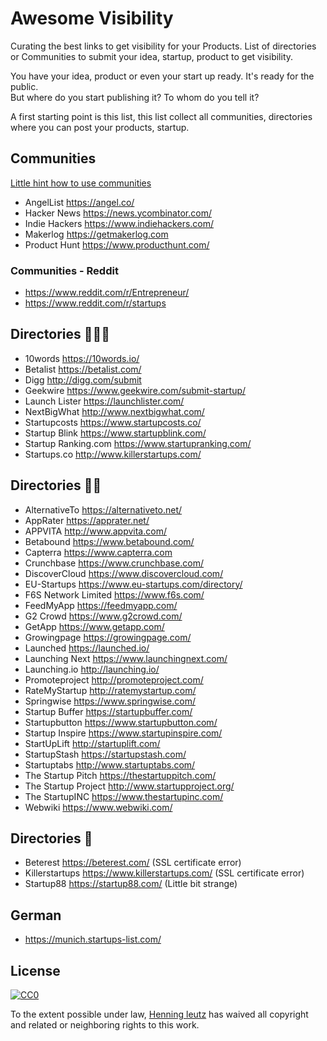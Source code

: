 Awesome Visibility
======

Curating the best links to get visibility for your Products. 
List of directories or Communities to submit your idea, startup, product to get visibility.

You have your idea, product or even your start up ready. It's ready for the public.  
But where do you start publishing it? To whom do you tell it? 

A first starting point is this list, this list collect all communities, directories where you can post your products, startup. 


Communities
------

[Little hint how to use communities](communities.md)

- AngelList https://angel.co/
- Hacker News https://news.ycombinator.com/
- Indie Hackers https://www.indiehackers.com/
- Makerlog https://getmakerlog.com 
- Product Hunt https://www.producthunt.com/

### Communities - Reddit

- https://www.reddit.com/r/Entrepreneur/
- https://www.reddit.com/r/startups


Directories 🌟🌟🌟
------

- 10words https://10words.io/
- Betalist https://betalist.com/
- Digg http://digg.com/submit
- Geekwire https://www.geekwire.com/submit-startup/
- Launch Lister https://launchlister.com/
- NextBigWhat http://www.nextbigwhat.com/
- Startupcosts https://www.startupcosts.co/
- Startup Blink https://www.startupblink.com/
- Startup Ranking.com https://www.startupranking.com/
- Startups.co http://www.killerstartups.com/


Directories 🌟🌟
------

- AlternativeTo https://alternativeto.net/
- AppRater https://apprater.net/
- APPVITA  http://www.appvita.com/
- Betabound https://www.betabound.com/
- Capterra https://www.capterra.com
- Crunchbase https://www.crunchbase.com/
- DiscoverCloud https://www.discovercloud.com/
- EU-Startups https://www.eu-startups.com/directory/
- F6S Network Limited https://www.f6s.com/
- FeedMyApp https://feedmyapp.com/
- G2 Crowd https://www.g2crowd.com/
- GetApp https://www.getapp.com/
- Growingpage https://growingpage.com/
- Launched https://launched.io/
- Launching Next https://www.launchingnext.com/
- Launching.io http://launching.io/
- Promoteproject http://promoteproject.com/
- RateMyStartup http://ratemystartup.com/
- Springwise https://www.springwise.com/
- Startup Buffer https://startupbuffer.com/
- Startupbutton https://www.startupbutton.com/
- Startup Inspire https://www.startupinspire.com/
- StartUpLift http://startuplift.com/
- StartupStash https://startupstash.com/
- Startuptabs http://www.startuptabs.com/
- The Startup Pitch https://thestartuppitch.com/
- The Startup Project http://www.startupproject.org/
- The StartupINC https://www.thestartupinc.com/
- Webwiki https://www.webwiki.com/


Directories 🌟
------

- Beterest https://beterest.com/ (SSL certificate error)
- Killerstartups https://www.killerstartups.com/ (SSL certificate error)
- Startup88 https://startup88.com/ (Little bit strange)


German
------

- https://munich.startups-list.com/


## License

[![CC0](http://mirrors.creativecommons.org/presskit/buttons/88x31/svg/cc-zero.svg)](https://creativecommons.org/publicdomain/zero/1.0/)

To the extent possible under law, [Henning leutz](https://twitter.com/de_henne) has waived all copyright and related or neighboring rights to this work.
